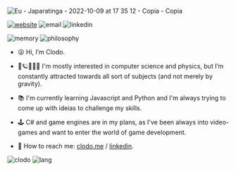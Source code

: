 ![Eu - Japaratinga - 2022-10-09 at 17 35 12 - Copia - Copia](https://user-images.githubusercontent.com/104923248/214620568-ff06e54b-3202-4fb6-a478-5bb3fec42f60.jpeg)

<a href='https//:clodo.me'>![website](https://img.shields.io/badge/website-clodo.me-blue)</a>
![email](https://img.shields.io/badge/email-orange)
![linkedin](https://img.shields.io/badge/linkedin-blue)

![memory](https://img.shields.io/badge/memory_usage-99%25-red)
![philosophy](https://img.shields.io/badge/philosophy-philosophy-yellow)

- 😜 Hi, I’m Clodo.
- 👀🪐👨🏽‍💻 I'm mostly interested in computer science and physics, but I’m constantly attracted towards all sort of subjects (and not merely by gravity).
- 📚 I'm currently learning Javascript and Python and I'm always trying to come up with ideias to challenge my skills.  
- 🕹️ C# and game engines are in my plans, as I've been always into video-games and want to enter the world of game development.

- 👾 How to reach me: [clodo.me](https://www.clodo.me) / [linkedin](https://www.linkedin.com/in/clodomirvianna/).

![clodo](https://github-readme-stats-git-masterrstaa-rickstaa.vercel.app/api?username=clodoN1109)
![lang](https://github-readme-stats.vercel.app/api/top-langs/?username=clodoN1109)

<!---
clodoN1109/clodoN1109 is a ✨ special ✨ repository because its `README.md` (this file) appears on your GitHub profile.
You can click the Preview link to take a look at your changes.
--->
